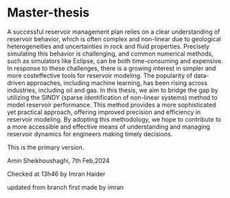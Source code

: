 # Master-thesis
A successful reservoir management plan relies on a clear understanding of
reservoir behavior, which is often complex and non-linear due to geological
heterogeneities and uncertainties in rock and fluid properties. Precisely simulating this
behavior is challenging, and common numerical methods, such as simulators like
Eclipse, can be both time-consuming and expensive.
In response to these challenges, there is a growing interest in simpler and more costeffective tools for reservoir modeling. The popularity of data-driven approaches,
including machine learning, has been rising across industries, including oil and gas. In
this thesis, we aim to bridge the gap by utilizing the SINDY (sparse identification of
non-linear systems) method to model reservoir performance. This method provides a
more sophisticated yet practical approach, offering improved precision and efficiency
in reservoir modeling. By adopting this methodology, we hope to contribute to a more
accessible and effective means of understanding and managing reservoir dynamics for
engineers making timely decisions.

This is the primary version.

Amin Sheikhoushaghi, 7th Feb,2024

Checked at 13h46 by Imran Haider

updated from branch first made by imran 
